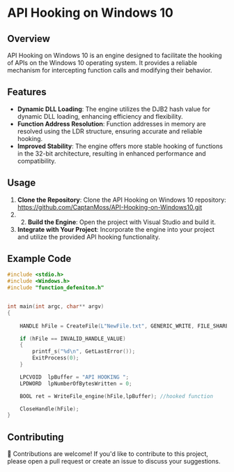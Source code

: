 # API Hooking on Windows 10

## Overview

API Hooking on Windows 10 is an engine designed to facilitate the hooking of APIs on the Windows 10 operating system. It provides a reliable mechanism for intercepting function calls and modifying their behavior.

## Features

- **Dynamic DLL Loading**: The engine utilizes the DJB2 hash value for dynamic DLL loading, enhancing efficiency and flexibility.
- **Function Address Resolution**: Function addresses in memory are resolved using the LDR structure, ensuring accurate and reliable hooking.
- **Improved Stability**: The engine offers more stable hooking of functions in the 32-bit architecture, resulting in enhanced performance and compatibility.

## Usage

1. **Clone the Repository**: Clone the API Hooking on Windows 10 repository: https://github.com/CaptanMoss/API-Hooking-on-Windows10.git
2. 2. **Build the Engine**: Open the project with Visual Studio and build it.
3. **Integrate with Your Project**: Incorporate the engine into your project and utilize the provided API hooking functionality.

## Example Code

```c
#include <stdio.h>
#include <Windows.h>
#include "function_defeniton.h"


int main(int argc, char** argv)
{
	
	HANDLE hFile = CreateFile(L"NewFile.txt", GENERIC_WRITE, FILE_SHARE_READ, NULL, CREATE_NEW || OPEN_ALWAYS, FILE_ATTRIBUTE_NORMAL, NULL);

	if (hFile == INVALID_HANDLE_VALUE)
	{
		printf_s("%d\n", GetLastError());
		ExitProcess(0);
	}

	LPCVOID  lpBuffer = "API HOOKING ";
	LPDWORD  lpNumberOfBytesWritten = 0;

	BOOL ret = WriteFile_engine(hFile,lpBuffer); //hooked function

	CloseHandle(hFile);
}

```

## Contributing
🤝 Contributions are welcome! If you'd like to contribute to this project, please open a pull request or create an issue to discuss your suggestions.

